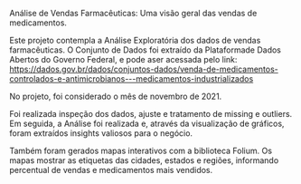 Análise de Vendas Farmacêuticas:
Uma visão geral das vendas de medicamentos.

Este projeto contempla a Análise Exploratória dos dados de vendas farmacêuticas.
O Conjunto de Dados foi extraído da Plataformade Dados Abertos do Governo Federal,
e pode aser acessada pelo link:
https://dados.gov.br/dados/conjuntos-dados/venda-de-medicamentos-controlados-e-antimicrobianos---medicamentos-industrializados

No projeto, foi considerado o mês de novembro de 2021.

Foi realizada inspeção dos dados, ajuste e tratamento de missing e outliers.
Em seguida, a Análise foi realizada e, através da visualização de gráficos, foram extraídos
insights valiosos para o negócio.

Também foram gerados mapas interativos com a biblioteca Folium.
Os mapas mostrar as etiquetas das cidades, estados e regiões, informando
percentual de vendas e medicamentos mais vendidos.
